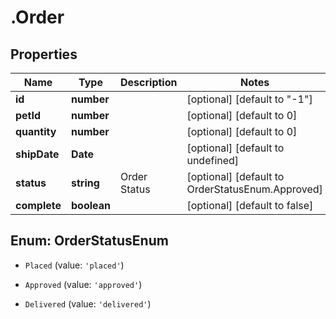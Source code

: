 # .Order

## Properties

|Name | Type | Description | Notes|
|------------ | ------------- | ------------- | -------------|
|**id** | **number** |  | [optional] [default to &quot;-1&quot;]|
|**petId** | **number** |  | [optional] [default to 0]|
|**quantity** | **number** |  | [optional] [default to 0]|
|**shipDate** | **Date** |  | [optional] [default to undefined]|
|**status** | **string** | Order Status | [optional] [default to OrderStatusEnum.Approved]|
|**complete** | **boolean** |  | [optional] [default to false]|


## Enum: OrderStatusEnum


* `Placed` (value: `'placed'`)

* `Approved` (value: `'approved'`)

* `Delivered` (value: `'delivered'`)




